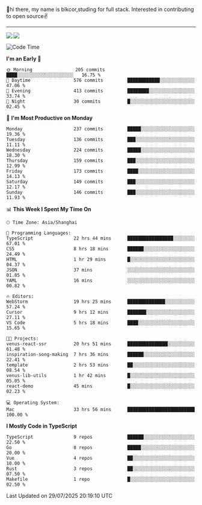 👋hi there, my name is blkcor,studing for full stack.
Interested in contributing to open source✌️

<hr/>

![](https://github-readme-stats.vercel.app/api?username=blkcor)
<a href="https://github.com/blkcor/github-readme-stats">
    <img align="left" src="https://github-readme-stats.vercel.app/api/top-langs/?username=blkcor&hide=jupyter%20notebook,shaderlab,tex,c%23&langs_count=9" />
</a>


<!--START_SECTION:waka-->
![Code Time](http://img.shields.io/badge/Code%20Time-2%2C310%20hrs%2012%20mins-blue)

**I'm an Early 🐤** 

```text
🌞 Morning                205 commits         ████░░░░░░░░░░░░░░░░░░░░░   16.75 % 
🌆 Daytime                576 commits         ████████████░░░░░░░░░░░░░   47.06 % 
🌃 Evening                413 commits         ████████░░░░░░░░░░░░░░░░░   33.74 % 
🌙 Night                  30 commits          █░░░░░░░░░░░░░░░░░░░░░░░░   02.45 % 
```
📅 **I'm Most Productive on Monday** 

```text
Monday                   237 commits         █████░░░░░░░░░░░░░░░░░░░░   19.36 % 
Tuesday                  136 commits         ███░░░░░░░░░░░░░░░░░░░░░░   11.11 % 
Wednesday                224 commits         █████░░░░░░░░░░░░░░░░░░░░   18.30 % 
Thursday                 159 commits         ███░░░░░░░░░░░░░░░░░░░░░░   12.99 % 
Friday                   173 commits         ████░░░░░░░░░░░░░░░░░░░░░   14.13 % 
Saturday                 149 commits         ███░░░░░░░░░░░░░░░░░░░░░░   12.17 % 
Sunday                   146 commits         ███░░░░░░░░░░░░░░░░░░░░░░   11.93 % 
```


📊 **This Week I Spent My Time On** 

```text
🕑︎ Time Zone: Asia/Shanghai

💬 Programming Languages: 
TypeScript               22 hrs 44 mins      █████████████████░░░░░░░░   67.01 % 
CSS                      8 hrs 18 mins       ██████░░░░░░░░░░░░░░░░░░░   24.49 % 
HTML                     1 hr 29 mins        █░░░░░░░░░░░░░░░░░░░░░░░░   04.37 % 
JSON                     37 mins             ░░░░░░░░░░░░░░░░░░░░░░░░░   01.85 % 
YAML                     16 mins             ░░░░░░░░░░░░░░░░░░░░░░░░░   00.82 % 

🔥 Editors: 
WebStorm                 19 hrs 25 mins      ██████████████░░░░░░░░░░░   57.24 % 
Cursor                   9 hrs 12 mins       ███████░░░░░░░░░░░░░░░░░░   27.11 % 
VS Code                  5 hrs 18 mins       ████░░░░░░░░░░░░░░░░░░░░░   15.65 % 

🐱‍💻 Projects: 
venus-react-ssr          20 hrs 51 mins      ███████████████░░░░░░░░░░   61.48 % 
inspiration-song-making  7 hrs 36 mins       ██████░░░░░░░░░░░░░░░░░░░   22.41 % 
template                 2 hrs 53 mins       ██░░░░░░░░░░░░░░░░░░░░░░░   08.54 % 
venus-lib-utils          1 hr 42 mins        █░░░░░░░░░░░░░░░░░░░░░░░░   05.05 % 
react-demo               45 mins             █░░░░░░░░░░░░░░░░░░░░░░░░   02.23 % 

💻 Operating System: 
Mac                      33 hrs 56 mins      █████████████████████████   100.00 % 
```

**I Mostly Code in TypeScript** 

```text
TypeScript               9 repos             ██████░░░░░░░░░░░░░░░░░░░   22.50 % 
Go                       8 repos             █████░░░░░░░░░░░░░░░░░░░░   20.00 % 
Vue                      4 repos             ██░░░░░░░░░░░░░░░░░░░░░░░   10.00 % 
Rust                     3 repos             ██░░░░░░░░░░░░░░░░░░░░░░░   07.50 % 
Makefile                 1 repo              █░░░░░░░░░░░░░░░░░░░░░░░░   02.50 % 
```




 Last Updated on 29/07/2025 20:19:10 UTC
<!--END_SECTION:waka-->


